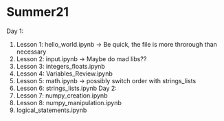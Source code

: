 # Summer21
Day 1:
1. Lesson 1: hello_world.ipynb -> Be quick, the file is more throrough than necessary
2. Lesson 2: input.ipynb -> Maybe do mad libs??
3. Lesson 3: integers_floats.ipynb
4. Lesson 4: Variables_Review.ipynb
4. Lesson 5: math.ipynb -> possibly switch order with strings_lists
5. Lesson 6: strings_lists.ipynb
Day 2:
1. Lesson 7: numpy_creation.ipynb
2. Lesson 8: numpy_manipulation.ipynb
3. logical_statements.ipynb